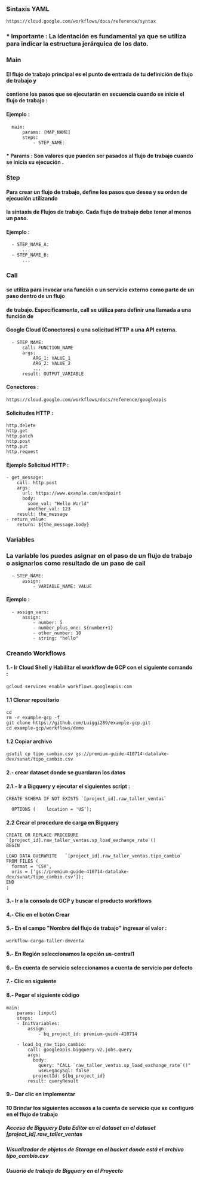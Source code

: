 ### Sintaxis YAML

```
https://cloud.google.com/workflows/docs/reference/syntax
```
### * Importante : La identación es fundamental ya que se utiliza para indicar la estructura jerárquica de los dato.

### Main 

#### El flujo de trabajo principal es el punto de entrada de tu definición de flujo de trabajo y
#### contiene los pasos que se ejecutarán en secuencia cuando se inicie el flujo de trabajo :

#### Ejemplo :
```
  main:
      params: [MAP_NAME]
      steps:
          - STEP_NAME:
```
#### * Params : Son valores que pueden ser pasados al flujo de trabajo cuando se inicia su ejecución .

### Step 

#### Para crear un flujo de trabajo, define los pasos que desea y su orden de ejecución utilizando 
#### la sintaxis de Flujos de trabajo. Cada flujo de trabajo debe tener al menos un paso.
#### Ejemplo : 
```
  - STEP_NAME_A:
      ...
  - STEP_NAME_B:
      ...
```

### Call
#### se utiliza para invocar una función o un servicio externo como parte de un paso dentro de un flujo 
#### de trabajo. Específicamente, call se utiliza para definir una llamada a una función de 
#### Google Cloud (Conectores)  o una solicitud HTTP a una API externa.
```
  - STEP_NAME:
      call: FUNCTION_NAME
      args:
          ARG_1: VALUE_1
          ARG_2: VALUE_2
          ...
      result: OUTPUT_VARIABLE
```

#### Conectores :
```
https://cloud.google.com/workflows/docs/reference/googleapis
```

#### Solicitudes HTTP :
```
http.delete
http.get
http.patch
http.post
http.put
http.request
```
#### Ejemplo Solicitud HTTP :
```
- get_message:
    call: http.post
    args:
      url: https://www.example.com/endpoint
      body:
        some_val: "Hello World"
        another_val: 123
    result: the_message
- return_value:
    return: ${the_message.body}
```


### Variables
### La variable los puedes asignar en el paso de un flujo de trabajo o asignarlos como resultado de un paso de call  
```
  - STEP_NAME:
      assign:
          - VARIABLE_NAME: VALUE
```

#### Ejemplo : 
```
  - assign_vars:
      assign:
          - number: 5
          - number_plus_one: ${number+1}
          - other_number: 10
          - string: "hello"
```


### Creando Workflows

#### 1.- Ir Cloud Shell y Habilitar el workflow de GCP con el siguiente comando :
```
gcloud services enable workflows.googleapis.com
```
#### 1.1 Clonar repositorio
```
cd
rm -r example-gcp -f
git clone https://github.com/Luiggi289/example-gcp.git  
cd example-gcp/workflows/demo
```
#### 1.2 Copiar archivo
```
gsutil cp tipo_cambio.csv gs://premium-guide-410714-datalake-dev/sunat/tipo_cambio.csv
```


#### 2.- crear dataset donde se guardaran los datos  
#### 2.1.- Ir a Bigquery y ejecutar el siguientes script :

```
CREATE SCHEMA IF NOT EXISTS `[project_id].raw_taller_ventas`  

  OPTIONS (    location = 'US'); 
```
#### 2.2 Crear el procedure de carga en Bigquery
```
CREATE OR REPLACE PROCEDURE `[project_id].raw_taller_ventas.sp_load_exchange_rate`()
BEGIN

LOAD DATA OVERWRITE   `[project_id].raw_taller_ventas.tipo_cambio` 
FROM FILES (
  format = 'CSV',
  uris = ['gs://premium-guide-410714-datalake-dev/sunat/tipo_cambio.csv']);
END 
;
```


#### 3.- Ir a la consola de GCP y buscar el producto workflows
#### 4.- Clic en el botón Crear 
#### 5.- En el campo "Nombre del flujo de trabajo" ingresar el valor : 

```
workflow-carga-taller-dmventa
```
#### 5.- En Región seleccionamos la opción us-central1
#### 6.- En cuenta de servicio seleccionamos a cuenta de servicio por defecto
#### 7.- Clic en siguiente 
#### 8.- Pegar el siguiente código 



```
main:
    params: [input]
    steps:
    - InitVariables:
        assign:
            - bq_project_id: premium-guide-410714

    - load_bq_raw_tipo_cambio:
        call: googleapis.bigquery.v2.jobs.query
        args:
          body:
            query: "CALL `raw_taller_ventas.sp_load_exchange_rate`()"
            useLegacySql: false
          projectId: ${bq_project_id}
        result: queryResult
```

#### 9.- Dar clic en implementar

#### 10 Brindar los siguientes accesos a la cuenta de servicio que se configuró en el flujo de trabajo
#####   Acceso de Bigquery Data Editor en el dataset en el dataset  [project_id].raw_taller_ventas
#####   Visualizador de objetos de Storage en el bucket donde está el archivo tipo_cambio.csv
#####   Usuario de trabajo de Bigquery en el Proyecto

